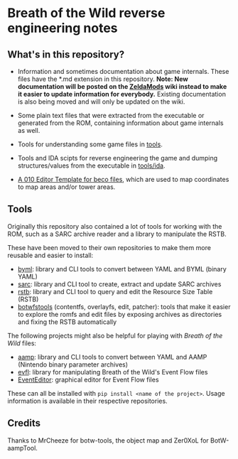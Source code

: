 # Breath of the Wild reverse engineering notes

## What's in this repository?

* Information and sometimes documentation about game internals. These files have the \*.md extension
in this repository. **Note: New documentation will be posted on the [ZeldaMods](https://zeldamods.org/) wiki instead to make it easier to update information for everybody.** Existing documentation is also being moved and will only be updated on the wiki.

* Some plain text files that were extracted from the executable or generated from the ROM,
containing information about game internals as well.

* Tools for understanding some game files in [tools](tools/).

* Tools and IDA scipts for reverse engineering the game and dumping structures/values
from the executable in [tools/ida](tools/ida).

* [A 010 Editor Template for beco files](tools/beco.bt), which are used to map coordinates to
map areas and/or tower areas.

## Tools

Originally this repository also contained a lot of tools for working with the ROM,
such as a SARC archive reader and a library to manipulate the RSTB.

These have been moved to their own repositories to make them more reusable and easier to install:

* [byml](https://github.com/leoetlino/byml-v2): library and CLI tools to convert between YAML and BYML (binary YAML)
* [sarc](https://github.com/leoetlino/sarc): library and CLI tool to create, extract and update SARC archives
* [rstb](https://github.com/leoetlino/rstb): library and CLI tool to query and edit the Resource
Size Table (RSTB)
* [botwfstools](https://github.com/leoetlino/botwfstools) (contentfs, overlayfs, edit, patcher):
tools that make it easier to explore the romfs and edit files by exposing archives as directories
and fixing the RSTB automatically

The following projects might also be helpful for playing with *Breath of the Wild* files:

* [aamp](https://github.com/leoetlino/aamp): library and CLI tools to convert between YAML and AAMP (Nintendo binary parameter archives)
* [evfl](https://github.com/leoetlino/evfl): library for manipulating Breath of the Wild's Event Flow files
* [EventEditor](https://github.com/leoetlino/event-editor): graphical editor for Event Flow files

These can all be installed with `pip install <name of the project>`. Usage information is available
in their respective repositories.

## Credits
Thanks to MrCheeze for botw-tools, the object map and Zer0XoL for BotW-aampTool.

